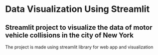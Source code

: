 # Data Visualization Using Streamlit
## Streamlit project to visualize the data of motor vehicle collisions in the city of New York
The project is made using streamlit library for web app and visualization

